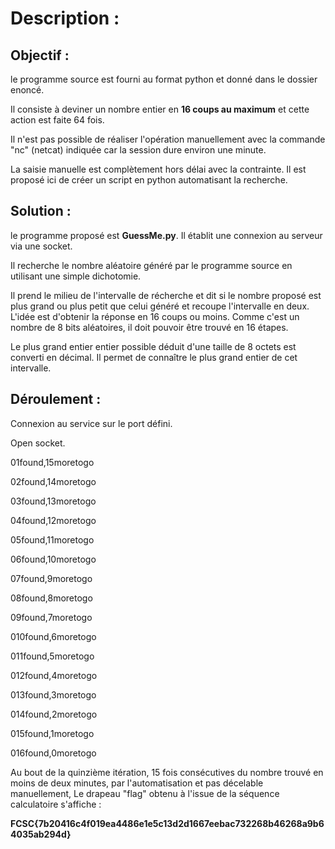 # Description :

## Objectif :

le programme source est fourni au format python et donné dans le dossier enoncé.

Il consiste à deviner un nombre entier en **16 coups au maximum** et cette action est faite 64 fois.

Il n'est pas possible de réaliser l'opération manuellement avec la commande "nc" (netcat) indiquée car la session dure environ une minute.

La saisie manuelle est complètement hors délai avec la contrainte. Il est proposé ici de créer un script en python automatisant la recherche.

## Solution :

le programme proposé est **GuessMe.py**. Il établit une connexion au serveur via une socket.

Il recherche le nombre aléatoire généré par le programme source en utilisant une simple dichotomie.

Il prend le milieu de l'intervalle de récherche et dit si le nombre proposé est plus grand ou plus petit que celui généré et recoupe l'intervalle en deux.
L'idée est d'obtenir la réponse en 16 coups ou moins. Comme c'est un nombre de 8 bits aléatoires, il doit pouvoir être trouvé en 16 étapes. 

Le plus grand entier entier possible déduit d'une taille de 8 octets est converti en décimal. Il permet de connaître le plus grand entier de cet intervalle.

## Déroulement :
Connexion au service sur le port défini.

Open socket.

01found,15moretogo

02found,14moretogo

03found,13moretogo

04found,12moretogo

05found,11moretogo

06found,10moretogo

07found,9moretogo

08found,8moretogo

09found,7moretogo

010found,6moretogo

011found,5moretogo

012found,4moretogo

013found,3moretogo

014found,2moretogo

015found,1moretogo

016found,0moretogo

Au bout de la quinzième itération, 15 fois consécutives du nombre trouvé en moins de deux minutes, par l'automatisation et pas décelable manuellement,
Le drapeau "flag" obtenu à l'issue de la séquence calculatoire s'affiche : 

**FCSC{7b20416c4f019ea4486e1e5c13d2d1667eebac732268b46268a9b64035ab294d}**
